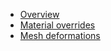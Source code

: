 * [Overview](index.md)
* [Material overrides](material_overrides.md)
* [Mesh deformations](mesh_deformations.md)
